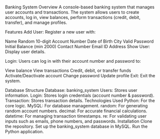 
Banking System
Overview
A console-based banking system that manages user accounts and transactions. The system allows users to create accounts, log in, view balances, perform transactions (credit, debit, transfer), and manage profiles.

Features
Add User: Register a new user with:

Name
Random 10-digit Account Number
Date of Birth
City
Valid Password
Initial Balance (min 2000)
Contact Number
Email ID
Address
Show User: Display user details.

Login: Users can log in with their account number and password to:

View balance
View transactions
Credit, debit, or transfer funds
Activate/Deactivate account
Change password
Update profile
Exit: Exit the system.

Database Structure
Database: banking_system
Users: Stores user information.
Login: Stores login credentials (account number & password).
Transaction: Stores transaction details.
Technologies Used
Python: For the core logic.
MySQL: For database management.
random: For generating random account numbers.
decimal: For accurate financial calculations.
datetime: For managing transaction timestamps.
re: For validating user inputs such as emails, phone numbers, and passwords.
Installation
Clone the repository.
Set up the banking_system database in MySQL.
Run the Python application.
